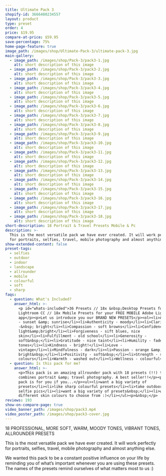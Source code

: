 ```yaml
---
title: Ultimate Pack 3
shopify-id: 3666480234557
layout: product
type: preset
order: 4
price: $19.95
compare-at-price: $59.95
save-percentage: 75%
home-page-feature: true
image_path: /images/shop/Ultimate-Pack-3/ultimate-pack-3.jpg
main-gallery:
  - image_path: /images/shop/Pack-3/pack3-1.jpg
    alt: short description of this image
  - image_path: /images/shop/Pack-3/pack3-2.jpg
    alt: short description of this image
  - image_path: /images/shop/Pack-3/pack3-3.jpg
    alt: short description of this image
  - image_path: /images/shop/Pack-3/pack3-4.jpg
    alt: short description of this image
  - image_path: /images/shop/Pack-3/pack3-5.jpg
    alt: short description of this image
  - image_path: /images/shop/Pack-3/pack3-6.jpg
    alt: short description of this image
  - image_path: /images/shop/Pack-3/pack3-7.jpg
    alt: short description of this image
  - image_path: /images/shop/Pack-3/pack3-8.jpg
    alt: short description of this image
  - image_path: /images/shop/Pack-3/pack3-9.jpg
    alt: short description of this image
  - image_path: /images/shop/Pack-3/pack3-10.jpg
    alt: short description of this image
  - image_path: /images/shop/Pack-3/pack3-11.jpg
    alt: short description of this image
  - image_path: /images/shop/Pack-3/pack3-12.jpg
    alt: short description of this image
  - image_path: /images/shop/Pack-3/pack3-13.jpg
    alt: short description of this image
  - image_path: /images/shop/Pack-3/pack3-14.jpg
    alt: short description of this image
  - image_path: /images/shop/Pack-3/pack3-15.jpg
    alt: short description of this image
  - image_path: /images/shop/Pack-3/pack3-16.jpg
    alt: short description of this image
  - image_path: /images/shop/Pack-3/pack3-17.jpg
    alt: short description of this image
  - image_path: /images/shop/Pack-3/pack3-18.jpg
    alt: short description of this image
short-description: 18 Portrait & Travel Presets Mobile & Pc
description: >-
  This is the most versatile pack we have ever created. It will work perfectly
  for portraits, selfies, travel, mobile photography and almost anything else.
show-extended-content: false
preset-tags:
  - selfies
  - outdoor
  - indoor
  - landscape
  - allrounder
  - mobile
  - colourful
  - soft
  - sharp
faqs:
  - question: What's Included?
    answer_html: >-
      <p id="whats-included">36 Presets // 18x &nbsp;Desktop Presets for Adobe
      Lightroom CC // 18x Mobile Presets for your FREE MOBILE Adobe Lightroom CC
      app</p><p>Let us introduce you our BRAND NEW PRESETS</p><ol><li>Acceptance
      - sunset &amp; sunrise</li><li>Authenticity - moody</li><li>Clarity
      -&nbsp; bright</li><li>Compassion - soft browns</li><li>Confidence -
      light&amp;bright</li><li>Forgiveness - sift blues, nice
      skin</li><li>Fulfillment - old school</li><li>Generosity -
      soft&nbsp;</li><li>Gratitude - nice taint</li><li>Humility - faded nice
      tones</li><li>Kindness - bright!</li><li>Love -
      vintage</li><li>Mindfulness - dark</li><li>Passion - orange &amp;
      bright&nbsp;</li><li>Positivity - soft&nbsp;</li><li>Strength - sharp skin
      colours</li><li>Warmth - washed out</li><li>Wellness - colourful</li></ol>
  - question: Is this pack for me?
    answer_html: >-
      <p>This pack is an amazing allrounder pack with 18 presets (!!) that
      combines portrait &amp; travel photography. A best seller!!</p><p>This
      pack is for you if you...</p><ul><li>want a big variety of
      presets</li><li>like sharp colourful presets</li><li>take outdoor and
      selfie pics</li><li>want a big variety of presets&nbsp;</li><li>want
      different skin colours to choose from :)</li></ul><p>&nbsp;</p>
reviews: 193
show-on-compare-page: true
video_banner_path: /images/shop/pack3.mp4
video_poster_path: /images/shop/pack3-cover.jpg
---
```


18 PROFESSIONAL, MORE SOFT, WARM, MOODY TONES, VIBRANT TONES, ALLROUNDER PRESETS

This is the most versatile pack we have ever created. It will work perfectly for portraits, selfies, travel, mobile photography and almost anything else.

We wanted this pack to be a constant positive influence on your life by reminding you of what’s important whenever you are using these presets. The names of the presets remind ourselves of what matters most to us :)

###### &nbsp;

### &nbsp;

&nbsp;

&nbsp;